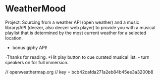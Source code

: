 # WeatherMood
Project:
Sourcing from a weather API (open weather) and a music library/API (deezer, also deezer web player) to provide you with a musical playlist that is determined by the most current weather for a selected location.
+ bonus giphy API!

-Thanks for reading.
*Hit play button to cue curated musical list. - turn speakers on for full immersion.



  // openweathermap.org 
  // key = bcb42cafda271a2eb84b45ee3a3200b8
